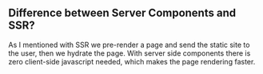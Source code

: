 ## Difference between Server Components and SSR?

As I mentioned with SSR we pre-render a page and send the static site to the user, then we hydrate the page. With server side components there is zero client-side javascript needed, which makes the page rendering faster.
